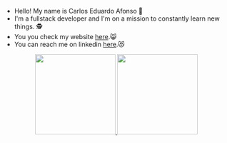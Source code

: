 - Hello! My name is Carlos Eduardo Afonso 🤙
- I'm a fullstack developer and I'm on a mission to constantly learn new things. 🕵️
- You you check my website [here](https://afonsocadu.github.io/webpage// "here").😸 
- You can reach me on linkedin [here](https://www.linkedin.com/in/carloseduardoafonso/ "here").😻

<div align="center">
  <a href="https://github.com/afonsocadu">
  <img height="180em" src="https://github-readme-stats.vercel.app/api?username=afonsocadu&show_icons=true&theme=midnight-purple&include_all_commits=true&count_private=true"/>
  <img height="180em" src="https://github-readme-stats.vercel.app/api/top-langs/?username=afonsocadu&layout=compact&langs_count=7&theme=midnight-purple"/>
    
</div>

